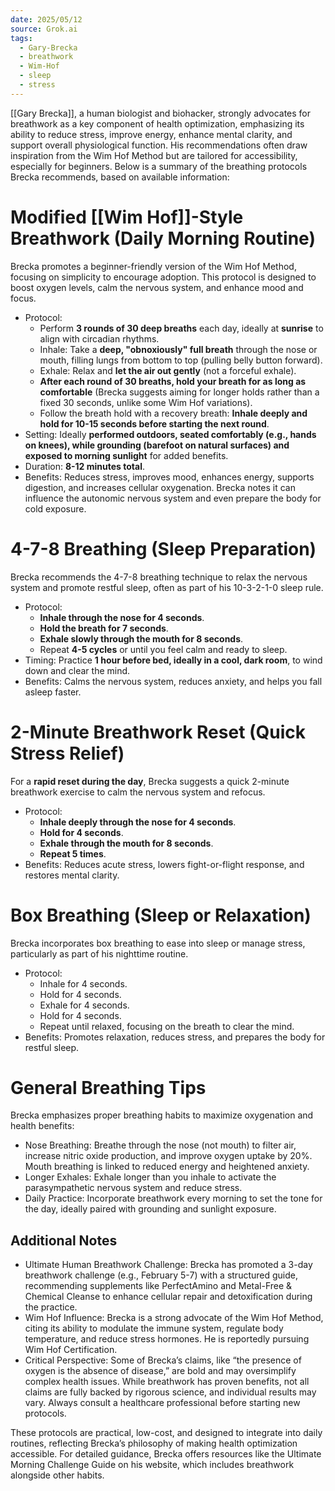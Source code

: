 ```yaml
---
date: 2025/05/12
source: Grok.ai
tags:
  - Gary-Brecka
  - breathwork
  - Wim-Hof
  - sleep
  - stress
---
```


[[Gary Brecka]], a human biologist and biohacker, strongly advocates for breathwork as a key component of health optimization, emphasizing its ability to reduce stress, improve energy, enhance mental clarity, and support overall physiological function. His recommendations often draw inspiration from the Wim Hof Method but are tailored for accessibility, especially for beginners. Below is a summary of the breathing protocols Brecka recommends, based on available information:

# Modified [[Wim Hof]]-Style Breathwork (Daily Morning Routine)

Brecka promotes a beginner-friendly version of the Wim Hof Method, focusing on simplicity to encourage adoption. This protocol is designed to boost oxygen levels, calm the nervous system, and enhance mood and focus.

- Protocol:
    - Perform **3 rounds of 30 deep breaths** each day, ideally at **sunrise** to align with circadian rhythms.
    - Inhale: Take a **deep, "obnoxiously" full breath** through the nose or mouth, filling lungs from bottom to top (pulling belly button forward).
    - Exhale: Relax and **let the air out gently** (not a forceful exhale).
    - **After each round of 30 breaths, hold your breath for as long as comfortable** (Brecka suggests aiming for longer holds rather than a fixed 30 seconds, unlike some Wim Hof variations).
    - Follow the breath hold with a recovery breath: **Inhale deeply and hold for 10-15 seconds before starting the next round**.
- Setting: Ideally **performed outdoors, seated comfortably (e.g., hands on knees), while grounding (barefoot on natural surfaces) and exposed to morning sunlight** for added benefits.
- Duration: **8-12 minutes total**.
- Benefits: Reduces stress, improves mood, enhances energy, supports digestion, and increases cellular oxygenation. Brecka notes it can influence the autonomic nervous system and even prepare the body for cold exposure.

# 4-7-8 Breathing (Sleep Preparation)

Brecka recommends the 4-7-8 breathing technique to relax the nervous system and promote restful sleep, often as part of his 10-3-2-1-0 sleep rule.
- Protocol:
    - **Inhale through the nose for 4 seconds**.
    - **Hold the breath for 7 seconds**.
    - **Exhale slowly through the mouth for 8 seconds**.       
    - Repeat **4-5 cycles** or until you feel calm and ready to sleep.
- Timing: Practice **1 hour before bed, ideally in a cool, dark room**, to wind down and clear the mind.
- Benefits: Calms the nervous system, reduces anxiety, and helps you fall asleep faster.

# 2-Minute Breathwork Reset (Quick Stress Relief)

For a **rapid reset during the day**, Brecka suggests a quick 2-minute breathwork exercise to calm the nervous system and refocus.
- Protocol:
    - **Inhale deeply through the nose for 4 seconds**.
    - **Hold for 4 seconds**.
    - **Exhale through the mouth for 8 seconds**.
    - **Repeat 5 times**.
- Benefits: Reduces acute stress, lowers fight-or-flight response, and restores mental clarity.
    

# Box Breathing (Sleep or Relaxation)

Brecka incorporates box breathing to ease into sleep or manage stress, particularly as part of his nighttime routine.
- Protocol:
    - Inhale for 4 seconds.
    - Hold for 4 seconds.
    - Exhale for 4 seconds.
    - Hold for 4 seconds.
    - Repeat until relaxed, focusing on the breath to clear the mind.
- Benefits: Promotes relaxation, reduces stress, and prepares the body for restful sleep.

# General Breathing Tips

Brecka emphasizes proper breathing habits to maximize oxygenation and health benefits:

- Nose Breathing: Breathe through the nose (not mouth) to filter air, increase nitric oxide production, and improve oxygen uptake by 20%. Mouth breathing is linked to reduced energy and heightened anxiety.
- Longer Exhales: Exhale longer than you inhale to activate the parasympathetic nervous system and reduce stress.    
- Daily Practice: Incorporate breathwork every morning to set the tone for the day, ideally paired with grounding and sunlight exposure.

## Additional Notes

- Ultimate Human Breathwork Challenge: Brecka has promoted a 3-day breathwork challenge (e.g., February 5-7) with a structured guide, recommending supplements like PerfectAmino and Metal-Free & Chemical Cleanse to enhance cellular repair and detoxification during the practice.
- Wim Hof Influence: Brecka is a strong advocate of the Wim Hof Method, citing its ability to modulate the immune system, regulate body temperature, and reduce stress hormones. He is reportedly pursuing Wim Hof Certification.   
- Critical Perspective: Some of Brecka’s claims, like “the presence of oxygen is the absence of disease,” are bold and may oversimplify complex health issues. While breathwork has proven benefits, not all claims are fully backed by rigorous science, and individual results may vary. Always consult a healthcare professional before starting new protocols.

These protocols are practical, low-cost, and designed to integrate into daily routines, reflecting Brecka’s philosophy of making health optimization accessible. For detailed guidance, Brecka offers resources like the Ultimate Morning Challenge Guide on his website, which includes breathwork alongside other habits.